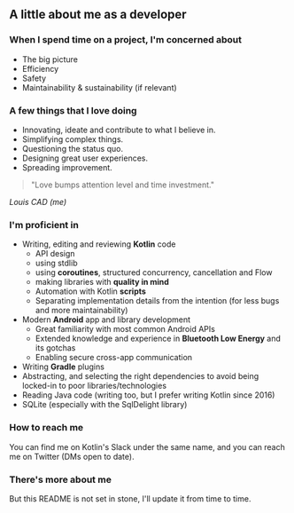 ## A little about me as a developer

### When I spend time on a project, I'm concerned about

- The big picture
- Efficiency
- Safety
- Maintainability & sustainability (if relevant)

### A few things that I love doing
- Innovating, ideate and contribute to what I believe in.
- Simplifying complex things.
- Questioning the status quo.
- Designing great user experiences.
- Spreading improvement.

> "Love bumps attention level and time investment."

_Louis CAD (me)_

### I'm proficient in
- Writing, editing and reviewing **Kotlin** code
  - API design
  - using stdlib
  - using **coroutines**, structured concurrency, cancellation and Flow
  - making libraries with **quality in mind**
  - Automation with Kotlin **scripts**
  - Separating implementation details from the intention (for less bugs and more maintainability)
- Modern **Android** app and library development
  - Great familiarity with most common Android APIs
  - Extended knowledge and experience in **Bluetooth Low Energy** and its gotchas
  - Enabling secure cross-app communication
- Writing **Gradle** plugins
- Abstracting, and selecting the right dependencies to avoid being locked-in to poor libraries/technologies
- Reading Java code (writing too, but I prefer writing Kotlin since 2016)
- SQLite (especially with the SqlDelight library)

### How to reach me

You can find me on Kotlin's Slack under the same name, and you can reach me on Twitter (DMs open to date).


### There's more about me

But this README is not set in stone, I'll update it from time to time.

<!--
TODO: Tell I can help sponsors with API design
TODO: Tell about other thechnologies like Protobuf
-->

<!--
**LouisCAD/LouisCAD** is a ✨ _special_ ✨ repository because its `README.md` (this file) appears on your GitHub profile.

Here are some ideas to get you started:

- 🔭 I’m currently working on ...
- 🌱 I’m currently learning ...
- 👯 I’m looking to collaborate on ...
- 🤔 I’m looking for help with ...
- 💬 Ask me about ...
- 📫 How to reach me: ...
- 😄 Pronouns: ...
- ⚡ Fun fact: ...
-->
